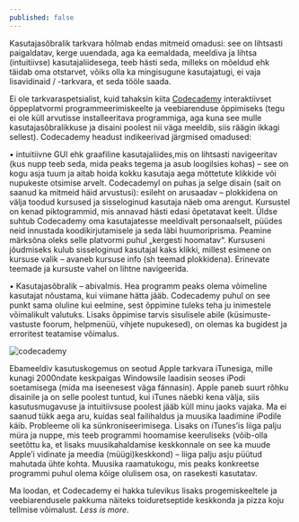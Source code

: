 ```yaml
---
published: false
---
```



Kasutajasõbralik tarkvara hõlmab endas mitmeid omadusi: see on lihtsasti paigaldatav, kerge uuendada, aga ka eemaldada, meeldiva ja lihtsa (intuitiivse) kasutajaliidesega, teeb  hästi seda, milleks on mõeldud ehk täidab oma otstarvet, võiks olla ka mingisugune kasutajatugi, ei vaja lisavidinaid / -tarkvara, et seda tööle saada. 

Ei ole tarkvaraspetsialist, kuid tahaksin kiita [Codecademy](https://www.codecademy.com/) interaktiivset õppeplatvormi  programmeerimiskeelte ja veebiarenduse õppimiseks (tegu ei ole küll arvutisse installeeritava programmiga, aga kuna see mulle kasutajasõbralikkuse ja disaini poolest nii väga meeldib, siis räägin ikkagi sellest). Codecademy headust indikeerivad järgmised omadused:

•	intuitiivne GUI ehk graafiline kasutajaliides,mis on lihtsasti navigeeritav (kus nupp teeb seda, mida peaks tegema ja asub loogilsies kohas) – see on kogu asja tuum ja aitab hoida kokku kasutaja aega mõttetute klikkide või nupukeste otsimise arvelt. Codecademyl on puhas ja selge disain (sait on saanud ka mitmeid häid arvustusi): esileht on arusaadav – plokkidena on välja toodud kursused ja sisseloginud kasutaja näeb oma arengut. Kursustel on kenad piktogrammid, mis annavad hästi edasi õpetatavat keelt. Üldse suhtub Codecademy oma kasutajatesse meeldivalt personaalselt, püüdes neid innustada koodikirjutamisele ja seda läbi huumoriprisma. Peamine märksõna oleks selle platvormi puhul „kergesti hoomatav“. Kursuseni jõudmiseks kulub sisseloginud kasutajal kaks klikki, millest esimene on kursuse valik – avaneb kursuse info (sh teemad plokkidena). Erinevate teemade ja kursuste vahel on lihtne navigeerida. 

•	Kasutajasõbralik – abivalmis. Hea programm peaks olema võimeline kasutajat nõustama, kui viimane hätta jääb. Codecademy puhul on see punkt sama oluline kui eelmine, sest õppimine tuleks teha ju inimestele võimalikult valutuks. Lisaks õppimise tarvis sisulisele abile (küsimuste-vastuste foorum, helpmenüü, vihjete nupukesed), on olemas ka bugidest ja erroritest teatamise võimalus.


![codecademy](/images/codecademy.jpg "codecademy")

Ebameeldiv kasutuskogemus on seotud Apple tarkvara iTunesiga, mille kunagi 2000ndate keskpaigas Windowsile laadisin seoses iPodi soetamisega (mida ma iseenesest väga fännasin). Apple paneb suurt rõhku disainile ja on selle poolest tuntud, kui iTunes näebki kena välja, siis kasutusmugavuse ja intuitiivsuse poolest jääb küll minu jaoks vajaka. Ma ei saanud tükk aega aru, kuidas seal failihaldus ja muusika  laadimine iPodile käib. Probleeme oli ka sünkroniseerimisega. Lisaks on iTunes’is liiga palju müra ja nuppe, mis teeb programmi hoomamise keeruliseks (võib-olla seetõttu ka, et lisaks muusikahaldamise keskkonnale on see ka muude Apple’i vidinate ja meedia (müügi)keskkond) – liiga palju asju püütud mahutada ühte kohta. Muusika raamatukogu, mis peaks konkreetse programmi puhul olema kõige olulisem osa, on rasekesti kasutatav. 

Ma loodan, et Codecademy ei hakka tulevikus lisaks progemiskeeltele ja veebiarendusele pakkuma näiteks toiduretseptide keskkonda ja pizza koju tellmise võimalust. _Less is more_.
